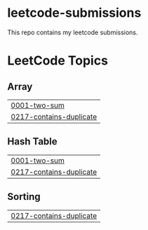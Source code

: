 # leetcode-submissions

This repo contains my leetcode submissions. 

<!---LeetCode Topics Start-->
# LeetCode Topics
## Array
|  |
| ------- |
| [0001-two-sum](https://github.com/Devica2000/leetcode-submissions/tree/master/0001-two-sum) |
| [0217-contains-duplicate](https://github.com/Devica2000/leetcode-submissions/tree/master/0217-contains-duplicate) |
## Hash Table
|  |
| ------- |
| [0001-two-sum](https://github.com/Devica2000/leetcode-submissions/tree/master/0001-two-sum) |
| [0217-contains-duplicate](https://github.com/Devica2000/leetcode-submissions/tree/master/0217-contains-duplicate) |
## Sorting
|  |
| ------- |
| [0217-contains-duplicate](https://github.com/Devica2000/leetcode-submissions/tree/master/0217-contains-duplicate) |
<!---LeetCode Topics End-->